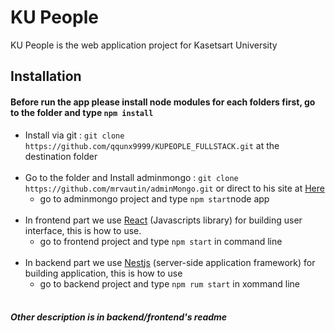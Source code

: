 <h1>KU People</h1>
  
  <p>KU People is the web application project for Kasetsart University</p>
  
 <h2>Installation</h2>
 
  <h4>Before run the app please install node modules for each folders first, go to the folder and type <code>npm install</code></h4>
  
  <ul>
    <li>Install via git : <code>git clone https://github.com/qqunx9999/KUPEOPLE_FULLSTACK.git</code> at the destination folder</li><br>
    <li>Go to the folder and Install adminmongo : <code>git clone https://github.com/mrvautin/adminMongo.git</code> or direct to his site at <a href="https://github.com/mrvautin/adminMongo">Here</a>
      <ul>
        <li>go to adminmongo project and type <code>npm start</code or <code>node app</code>
      </ul>
    </li><br>
    <li>In frontend part we use <a href="https://reactjs.org/">React</a> (Javascripts library) for building user interface, this is how to use.
      <ul>
        <li>go to frontend project and type <code>npm start</code> in command line</li>
      </ul>
    </li><br>
    <li>In backend part we use <a href="https://nestjs.com/">Nestjs</a> (server-side application framework) for building application, this is how to use
      <ul>
        <li>go to backend project and type <code>npm rum start</code> in xommand line</li>  
      </ul>
    </li><br>
  </ul>
  
  <h5>Other description is in backend/frontend's readme </h5>
